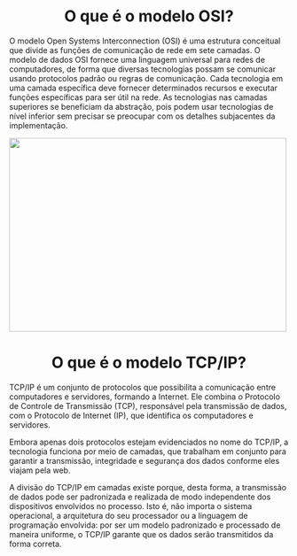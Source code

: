 <h1 align="center">O que é o modelo OSI?</h1>

O modelo Open Systems Interconnection (OSI) é uma estrutura conceitual que divide as funções de comunicação de rede em sete camadas. O modelo de dados OSI fornece uma linguagem universal para redes de computadores, de forma que diversas tecnologias possam se comunicar usando protocolos padrão ou regras de comunicação. Cada tecnologia em uma camada específica deve fornecer determinados recursos e executar funções específicas para ser útil na rede. As tecnologias nas camadas superiores se beneficiam da abstração, pois podem usar tecnologias de nível inferior sem precisar se preocupar com os detalhes subjacentes da implementação.


<div>
 <img align="center" height="350" width="500" src="https://media.discordapp.net/attachments/1104183631192268872/1205556636324991016/WhatsApp_Image_2024-02-09_at_13.50.36.jpeg"  target="_blank" />
</div>

<h1 align="center">O que é o modelo TCP/IP?</h1>

TCP/IP é um conjunto de protocolos que possibilita a comunicação entre computadores e servidores, formando a Internet. Ele combina o Protocolo de Controle de Transmissão (TCP), responsável pela transmissão de dados, com o Protocolo de Internet (IP), que identifica os computadores e servidores.

Embora apenas dois protocolos estejam evidenciados no nome do TCP/IP, a tecnologia funciona por meio de camadas, que trabalham em conjunto para garantir a transmissão, integridade e segurança dos dados conforme eles viajam pela web.

A divisão do TCP/IP em camadas existe porque, desta forma, a transmissão de dados pode ser padronizada e realizada de modo independente dos dispositivos envolvidos no processo. Isto é, não importa o sistema operacional, a arquitetura do seu processador ou a linguagem de programação envolvida: por ser um modelo padronizado e processado de maneira uniforme, o TCP/IP garante que os dados serão transmitidos da forma correta.
